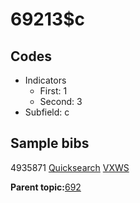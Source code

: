 # 69213$c

## Codes

-   Indicators
    -   First: 1
    -   Second: 3
-   Subfield: c

## Sample bibs

4935871 [Quicksearch](https://search.library.yale.edu/catalog/4935871) [VXWS](http://prodorbis.library.yale.edu:7014/vxws/GetHoldingsService?bibId=4935871)

**Parent topic:**[692](../../tags/692/692.md)

